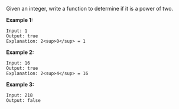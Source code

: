 Given an integer, write a function to determine if it is a power of two.

**Example 1:**
```
Input: 1
Output: true 
Explanation: 2<sup>0</sup> = 1
```
**Example 2:**
```
Input: 16
Output: true
Explanation: 2<sup>4</sup> = 16
```
**Example 3:**
```
Input: 218
Output: false
```
